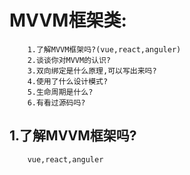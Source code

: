#   MVVM框架类:
        1.了解MVVM框架吗?(vue,react,anguler)
        2.谈谈你对MVVM的认识?
        3.双向绑定是什么原理,可以写出来吗?
        4.使用了什么设计模式?
        5.生命周期是什么?
        6.有看过源码吗?

##  1.了解MVVM框架吗?

        vue,react,anguler
